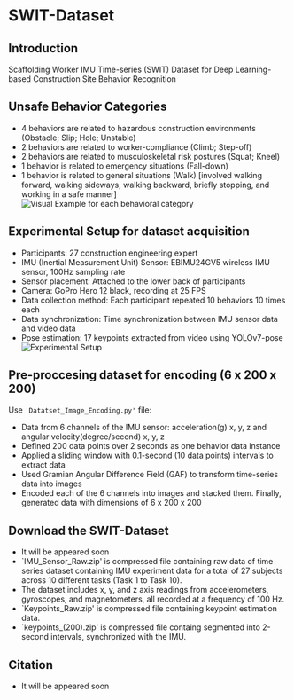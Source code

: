 # SWIT-Dataset
## Introduction

Scaffolding Worker IMU Time-series (SWIT) Dataset for Deep Learning-based Construction Site Behavior Recognition

## Unsafe Behavior Categories
* 4 behaviors are related to hazardous construction environments (Obstacle; Slip; Hole; Unstable)
* 2 behaviors are related to worker-compliance (Climb; Step-off)
* 2 behaviors are related to musculoskeletal risk postures (Squat; Kneel)
* 1 behavior is related to emergency situations (Fall-down)
* 1 behavior is related to general situations (Walk)   [involved walking forward, walking sideways, walking backward, briefly stopping, and working in a safe manner]
![Visual Example for each behavioral category](https://github.com/user-attachments/assets/589dc671-368d-4a24-ba10-1a8198ce72c3)


## Experimental Setup for dataset acquisition
* Participants: 27 construction engineering expert
* IMU (Inertial Measurement Unit) Sensor: EBIMU24GV5 wireless IMU sensor, 100Hz sampling rate
* Sensor placement: Attached to the lower back of participants
* Camera: GoPro Hero 12 black, recording at 25 FPS
* Data collection method: Each participant repeated 10 behaviors 10 times each
* Data synchronization: Time synchronization between IMU sensor data and video data
* Pose estimation: 17 keypoints extracted from video using YOLOv7-pose
![Experimental Setup](https://github.com/user-attachments/assets/bced9bc7-c47d-496d-8d36-516e1215c9c1)

## Pre-proccesing dataset for encoding (6 x 200 x 200)
Use `'Datatset_Image_Encoding.py'` file: 
* Data from 6 channels of the IMU sensor: acceleration(g) x, y, z and angular velocity(degree/second) x, y, z
* Defined 200 data points over 2 seconds as one behavior data instance
* Applied a sliding window with 0.1-second (10 data points) intervals to extract data
* Used Gramian Angular Difference Field (GAF) to transform time-series data into images
* Encoded each of the 6 channels into images and stacked them. Finally, generated data with dimensions of 6 x 200 x 200

## Download the SWIT-Dataset
* It will be appeared soon
* `IMU_Sensor_Raw.zip' is compressed file containing raw data of time series dataset containing IMU experiment data for a total of 27 subjects across 10 different tasks (Task 1 to Task 10).
* The dataset includes x, y, and z axis readings from accelerometers, gyroscopes, and magnetometers, all recorded at a frequency of 100 Hz.
* `Keypoints_Raw.zip' is compressed file containing keypoint estimation data.
* `keypoints_(200).zip' is compressed file containg segmented into 2-second intervals, synchronized with the IMU.

## Citation
* It will be appeared soon
